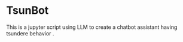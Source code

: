 # TsunBot
This is a jupyter script using LLM to create a chatbot assistant having tsundere behavior .
